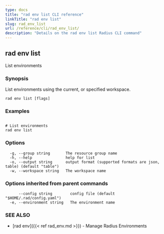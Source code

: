 ```yaml
---
type: docs
title: "rad env list CLI reference"
linkTitle: "rad env list"
slug: rad_env_list
url: /reference/cli/rad_env_list/
description: "Details on the rad env list Radius CLI command"
---
```

## rad env list

List environments

### Synopsis

List environments using the current, or specified workspace.

```
rad env list [flags]
```

### Examples

```

# List environments
rad env list

```

### Options

```
  -g, --group string       The resource group name
  -h, --help               help for list
  -o, --output string      output format (supported formats are json, table) (default "table")
  -w, --workspace string   The workspace name
```

### Options inherited from parent commands

```
      --config string        config file (default "$HOME/.rad/config.yaml")
  -e, --environment string   The environment name
```

### SEE ALSO

* [rad env]({{< ref rad_env.md >}}) - Manage Radius Environments

